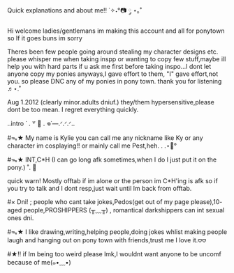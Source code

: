 Quick explanations and about me!! ˙✧˖°📷 ༘ ⋆｡˚

Hi welcome ladies/gentlemans im making this account and all for ponytown so If it goes buns im sorry

Theres been few people going around stealing my character designs etc. please whisper me when taking inspp or wanting to copy few stuff,maybe ill help you with hard parts if u ask me first before taking inspo...I dont let anyone copy my ponies anyways,I gave effort to them, "I" gave effort,not you. so please DNC any of my ponies in pony town. thank you for listening ♬⋆.˚

Aug 1.2012 (clearly minor.adults dniuf.) they/them 
hypersensitive,please dont be too mean. I regret everything quickly.

..intro ˙ . ꒷ 🍰 . 𖦹˙—.ᐟ.ᐟ.ᐟ..

#ᯓ★ My name is Kylie you can call me any nickname like Ky or any character im cosplaying!! or mainly call me Pest,heh. . .⋆🐾°

#ᯓ★ INT,C*H (I can go long afk sometimes,when I do I just put it on the pony.) ˚. 🌈

quick warn! Mostly offtab if im alone or the person im C*H'ing is afk so if you try to talk and I dont resp,just wait until Im back from offtab.

#× Dni! ; people who cant take jokes,Pedos(get out of my page please),10- aged people,PROSHIPPERS (╥﹏╥) , romantical darkshippers can int sexual ones dni.

#ᯓ★ I like drawing,writing,helping people,doing jokes whlist making people laugh and hanging out on pony town with friends,trust me I love it.𖹭𖹭

#★!! if Im being too weird please lmk,I wouldnt want anyone to be uncomf because of me(⁠๑⁠•⁠﹏⁠•⁠)

<!--
**P3stTheBeetle/P3stTheBeetle** is a ✨ _special_ ✨ repository because its `README.md` (this file) appears on your GitHub profile.

Here are some ideas to get you started:

- 🔭 I’m currently working on ...
- 🌱 I’m currently learning ...
- 👯 I’m looking to collaborate on ...
- 🤔 I’m looking for help with ...
- 💬 Ask me about ...
- 📫 How to reach me: ...
- 😄 Pronouns: ...
- ⚡ Fun fact: ...
-->
